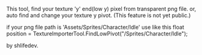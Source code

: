 
 This tool, find your texture 'y' end(low y) pixel from transparent png file.
 or, auto find and change your texture y pivot. (This feature is not yet public.)
 

 if your png file path is 'Assets/Sprites/Character/Idle' use like this
 float position = TextureImporterTool.FindLowPivot("/Sprites/Character/Idle");


 by shlifedev.
 
